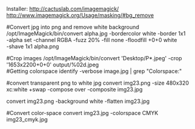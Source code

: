Installer: http://cactuslab.com/imagemagick/
http://www.imagemagick.org/Usage/masking/#bg_remove

#Convert jpg into png and remove white background
/opt/ImageMagick/bin/convert alpha.jpg -bordercolor white -border 1x1 \
                    -alpha set -channel RGBA -fuzz 20% -fill none -floodfill +0+0 white \
                    -shave 1x1  alpha.png

#Crop images
/opt/ImageMagick/bin/convert 'Desktop/P*.jpeg' -crop '1653x2200+0+0' output/%02d.jpeg        
#Getting colorspace
identify -verbose image.jpg | grep "Colorspace:"       

#convert transparent png to white jpg
convert img23.png -size 480x320 xc:white +swap -compose over -composite img23.jpg

convert img23.png -background white -flatten img23.jpg

#Convert color-space
convert img23.jpg -colorspace CMYK img23_cmyk.jpg
